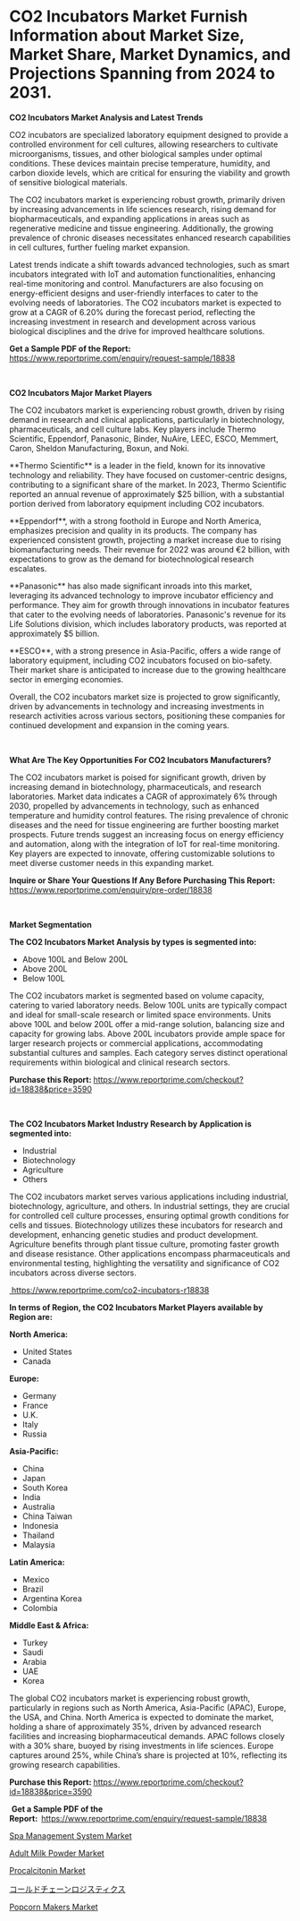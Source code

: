 <p><h1>CO2 Incubators Market Furnish Information about Market Size, Market Share, Market Dynamics, and Projections Spanning from 2024 to 2031.</h1></p><p><strong>CO2 Incubators Market Analysis and Latest Trends</strong></p>
<p><p>CO2 incubators are specialized laboratory equipment designed to provide a controlled environment for cell cultures, allowing researchers to cultivate microorganisms, tissues, and other biological samples under optimal conditions. These devices maintain precise temperature, humidity, and carbon dioxide levels, which are critical for ensuring the viability and growth of sensitive biological materials.</p><p>The CO2 incubators market is experiencing robust growth, primarily driven by increasing advancements in life sciences research, rising demand for biopharmaceuticals, and expanding applications in areas such as regenerative medicine and tissue engineering. Additionally, the growing prevalence of chronic diseases necessitates enhanced research capabilities in cell cultures, further fueling market expansion. </p><p>Latest trends indicate a shift towards advanced technologies, such as smart incubators integrated with IoT and automation functionalities, enhancing real-time monitoring and control. Manufacturers are also focusing on energy-efficient designs and user-friendly interfaces to cater to the evolving needs of laboratories. The CO2 incubators market is expected to grow at a CAGR of 6.20% during the forecast period, reflecting the increasing investment in research and development across various biological disciplines and the drive for improved healthcare solutions.</p></p>
<p><strong>Get a Sample PDF of the Report:&nbsp;</strong> <a href="https://www.reportprime.com/enquiry/request-sample/18838?utm_campaign=1105&utm_medium=2&utm_source=Github&utm_content=ia&utm_term=22112024&utm_id=co2-incubators">https://www.reportprime.com/enquiry/request-sample/18838</a></p>
<p>&nbsp;</p>
<p><strong>CO2 Incubators Major Market Players</strong></p>
<p><p>The CO2 incubators market is experiencing robust growth, driven by rising demand in research and clinical applications, particularly in biotechnology, pharmaceuticals, and cell culture labs. Key players include Thermo Scientific, Eppendorf, Panasonic, Binder, NuAire, LEEC, ESCO, Memmert, Caron, Sheldon Manufacturing, Boxun, and Noki.</p><p>**Thermo Scientific** is a leader in the field, known for its innovative technology and reliability. They have focused on customer-centric designs, contributing to a significant share of the market. In 2023, Thermo Scientific reported an annual revenue of approximately $25 billion, with a substantial portion derived from laboratory equipment including CO2 incubators.</p><p>**Eppendorf**, with a strong foothold in Europe and North America, emphasizes precision and quality in its products. The company has experienced consistent growth, projecting a market increase due to rising biomanufacturing needs. Their revenue for 2022 was around €2 billion, with expectations to grow as the demand for biotechnological research escalates.</p><p>**Panasonic** has also made significant inroads into this market, leveraging its advanced technology to improve incubator efficiency and performance. They aim for growth through innovations in incubator features that cater to the evolving needs of laboratories. Panasonic's revenue for its Life Solutions division, which includes laboratory products, was reported at approximately $5 billion.</p><p>**ESCO**, with a strong presence in Asia-Pacific, offers a wide range of laboratory equipment, including CO2 incubators focused on bio-safety. Their market share is anticipated to increase due to the growing healthcare sector in emerging economies.</p><p>Overall, the CO2 incubators market size is projected to grow significantly, driven by advancements in technology and increasing investments in research activities across various sectors, positioning these companies for continued development and expansion in the coming years.</p></p>
<p>&nbsp;</p>
<p><strong>What Are The Key Opportunities For CO2 Incubators Manufacturers?</strong></p>
<p><p>The CO2 incubators market is poised for significant growth, driven by increasing demand in biotechnology, pharmaceuticals, and research laboratories. Market data indicates a CAGR of approximately 6% through 2030, propelled by advancements in technology, such as enhanced temperature and humidity control features. The rising prevalence of chronic diseases and the need for tissue engineering are further boosting market prospects. Future trends suggest an increasing focus on energy efficiency and automation, along with the integration of IoT for real-time monitoring. Key players are expected to innovate, offering customizable solutions to meet diverse customer needs in this expanding market.</p></p>
<p><strong>Inquire or Share Your Questions If Any Before Purchasing This Report:</strong> <a href="https://www.reportprime.com/enquiry/pre-order/18838?utm_campaign=1105&utm_medium=2&utm_source=Github&utm_content=ia&utm_term=22112024&utm_id=co2-incubators">https://www.reportprime.com/enquiry/pre-order/18838</a></p>
<p>&nbsp;</p>
<p><strong>Market Segmentation</strong></p>
<p><strong>The CO2 Incubators Market Analysis by types is segmented into:</strong></p>
<p><ul><li>Above 100L and Below 200L</li><li>Above 200L</li><li>Below 100L</li></ul></p>
<p><p>The CO2 incubators market is segmented based on volume capacity, catering to varied laboratory needs. Below 100L units are typically compact and ideal for small-scale research or limited space environments. Units above 100L and below 200L offer a mid-range solution, balancing size and capacity for growing labs. Above 200L incubators provide ample space for larger research projects or commercial applications, accommodating substantial cultures and samples. Each category serves distinct operational requirements within biological and clinical research sectors.</p></p>
<p><strong>Purchase this Report:&nbsp;</strong><a href="https://www.reportprime.com/checkout?id=18838&price=3590&utm_campaign=1105&utm_medium=2&utm_source=Github&utm_content=ia&utm_term=22112024&utm_id=co2-incubators">https://www.reportprime.com/checkout?id=18838&price=3590</a></p>
<p>&nbsp;</p>
<p><strong>The CO2 Incubators Market Industry Research by Application is segmented into:</strong></p>
<p><ul><li>Industrial</li><li>Biotechnology</li><li>Agriculture</li><li>Others</li></ul></p>
<p><p>The CO2 incubators market serves various applications including industrial, biotechnology, agriculture, and others. In industrial settings, they are crucial for controlled cell culture processes, ensuring optimal growth conditions for cells and tissues. Biotechnology utilizes these incubators for research and development, enhancing genetic studies and product development. Agriculture benefits through plant tissue culture, promoting faster growth and disease resistance. Other applications encompass pharmaceuticals and environmental testing, highlighting the versatility and significance of CO2 incubators across diverse sectors.</p></p>
<p><a href="https://www.reportprime.com/co2-incubators-r18838?utm_campaign=1105&utm_medium=2&utm_source=Github&utm_content=ia&utm_term=22112024&utm_id=co2-incubators">&nbsp;https://www.reportprime.com/co2-incubators-r18838</a></p>
<p><strong>In terms of Region, the CO2 Incubators Market Players available by Region are:</strong></p>
<p>
    <p> <strong> North America: </strong>
        <ul>
            <li>United States</li>
            <li>Canada</li>
        </ul>
        </p> 
    <p> <strong> Europe: </strong>
        <ul>
            <li>Germany</li>
            <li>France</li>
            <li>U.K.</li>
            <li>Italy</li>
            <li>Russia</li>
        </ul>
        </p> 
    <p> <strong> Asia-Pacific: </strong>
        <ul>
            <li>China</li>
            <li>Japan</li>
            <li>South Korea</li>
            <li>India</li>
            <li>Australia</li>
            <li>China Taiwan</li>
            <li>Indonesia</li>
            <li>Thailand</li>
            <li>Malaysia</li>
        </ul>
        </p> 
    <p> <strong> Latin America: </strong>
        <ul>
            <li>Mexico</li>
            <li>Brazil</li>
            <li>Argentina Korea</li>
            <li>Colombia</li>
        </ul>
        </p> 
    <p> <strong> Middle East & Africa: </strong>
        <ul>
            <li>Turkey</li>
            <li>Saudi</li>
            <li>Arabia</li>
            <li>UAE</li>
            <li>Korea</li>
        </ul>
    </p>
    </p>
<p><p>The global CO2 incubators market is experiencing robust growth, particularly in regions such as North America, Asia-Pacific (APAC), Europe, the USA, and China. North America is expected to dominate the market, holding a share of approximately 35%, driven by advanced research facilities and increasing biopharmaceutical demands. APAC follows closely with a 30% share, buoyed by rising investments in life sciences. Europe captures around 25%, while China’s share is projected at 10%, reflecting its growing research capabilities.</p></p>
<p><strong>Purchase this Report: </strong><a href="https://www.reportprime.com/checkout?id=18838&price=3590&utm_campaign=1105&utm_medium=2&utm_source=Github&utm_content=ia&utm_term=22112024&utm_id=co2-incubators">https://www.reportprime.com/checkout?id=18838&price=3590</a></p>
<p>&nbsp;<strong>Get a Sample PDF of the Report:&nbsp;&nbsp;</strong><a href="https://www.reportprime.com/enquiry/request-sample/18838?utm_campaign=1105&utm_medium=2&utm_source=Github&utm_content=ia&utm_term=22112024&utm_id=co2-incubators">https://www.reportprime.com/enquiry/request-sample/18838</a></p>
<p><strong></strong></p>
<p><p><a href="https://www.linkedin.com/pulse/competitive-landscape-key-trends-spa-management-system-market-s2bmc?utm_campaign=1105&utm_medium=2&utm_source=Github&utm_content=ia&utm_term=22112024&utm_id=co2-incubators">Spa Management System Market</a></p><p><a href="https://issuu.com/reportprime-2/docs/adult-milk-powder-market-size-2030._956b69adf9a7cf?utm_campaign=1105&utm_medium=2&utm_source=Github&utm_content=ia&utm_term=22112024&utm_id=co2-incubators">Adult Milk Powder Market</a></p><p><a href="https://issuu.com/reportprime-2/docs/procalcitonin-market-size-2030.pptx_0a262cc7fb7385?utm_campaign=1105&utm_medium=2&utm_source=Github&utm_content=ia&utm_term=22112024&utm_id=co2-incubators">Procalcitonin Market</a></p><p><a href="https://github.com/lababdou/Market-Research-Report-List-6/blob/main/375319124887.md?utm_campaign=1105&utm_medium=2&utm_source=Github&utm_content=ia&utm_term=22112024&utm_id=co2-incubators">コールドチェーンロジスティクス</a></p><p><a href="https://github.com/NorbertYates/Market-Research-Report-List-7/blob/main/popcorn-makers-market.md?utm_campaign=1105&utm_medium=2&utm_source=Github&utm_content=ia&utm_term=22112024&utm_id=co2-incubators">Popcorn Makers Market</a></p></p>